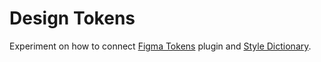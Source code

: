 # Design Tokens

Experiment on how to connect [Figma Tokens](https://www.figmatokens.com) plugin and [Style Dictionary](https://amzn.github.io/style-dictionary/).